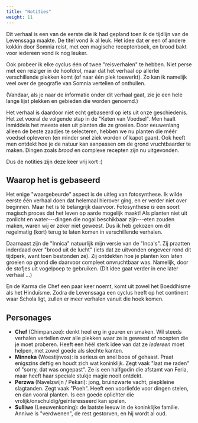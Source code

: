 ```yaml
---
title: "Notities"
weight: 11
---
```


Dit verhaal is een van de eerste die ik had gepland toen ik de tijdlijn van de Levenssaga maakte. De titel vond ik al leuk. Het idee dat er een of andere kokkin door Somnia reist, met een magische receptenboek, en brood bakt voor iedereen vond ik nog leuker.

Ook probeer ik elke cyclus één of twee "reisverhalen" te hebben. Niet perse met een reiziger in de hoofdrol, maar dat het verhaal op allerlei verschillende plekken komt (of naar één plek toewerkt). Zo kan ik namelijk veel over de geografie van Somnia vertellen of onthullen. 

(Vandaar, als je naar de informatie onder dit verhaal gaat, zie je een hele lange lijst plekken en gebieden die worden genoemd.)

Het verhaal is daardoor niet echt gebaseerd op iets uit onze geschiedenis. Het zet vooral de volgende stap in de "Keten van Voedsel". Men haalt inmiddels het meeste eten uit planten die ze groeien. Door eeuwenlang alleen de beste zaadjes te selecteren, hebben we nu planten die méér voedsel opleveren (en minder snel ziek worden of kapot gaan). Ook heeft men ontdekt hoe je de natuur kan aanpassen om de grond vruchtbaarder te maken. Dingen zoals _brood_ en complexe recepten zijn nu uitgevonden.

Dus de notities zijn deze keer vrij kort :)

## Waarop het is gebaseerd

Het enige "waargebeurde" aspect is de uitleg van fotosynthese. Ik wilde eerste één verhaal doen dat helemaal hierover ging, en er verder niet over beginnen. Maar het is té belangrijk daarvoor. Fotosynthese _is_ een soort magisch proces dat het leven op aarde mogelijk maakt! Als planten niet uit zonlicht en water---dingen die nogal beschikbaar zijn---eten zouden maken, waren wij er zeker niet geweest. Dus ik heb gekozen om dit regelmatig (kort) terug te laten komen in verschillende verhalen.

Daarnaast zijn de "Innica" natuurlijk mijn versie van de "Inca's". Zij praatten inderdaad over "brood uit de lucht" (iets dat ze uitvonden ongeveer rond dit tijdperk, want toen bestonden ze). Zij ontdekten hoe je planten kon laten groeien op grond die daarvoor compleet onvruchtbaar was. Namelijk, door de stofjes uit vogelpoep te gebruiken. (Dit idee gaat verder in ene later verhaal ...)

En de Karma die Chef een paar keer noemt, komt uit zowel het Boeddhisme als het Hinduïsme. Zodra de Levenssaga een cyclus heeft op het continent waar Schola ligt, zullen er meer verhalen vanuit die hoek komen.


## Personages

* **Chef** (Chimpanzee): denkt heel erg in geuren en smaken. Wil steeds verhalen vertellen over alle plekken waar ze is geweest of recepten die je moet proberen. Heeft een héél sterk idee van dat ze _iedereen_ moet helpen, met zowel goede als slechte kanten.
* **Minneka** (Woestijnvos): is serieus en snel boos of gehaast. Praat enigszins deftig en houdt zich wat koninklijk. Zegt vaak "laat me raden" of "sorry, dat was ongepast". Ze is een halfgodin die afstamt van Feria, maar heeft haar speciale stukje magie nooit ontdekt.
* **Perzwa** (Navelzwijn / Pekari): jong, bruinzwarte vacht, piepkleine slagtanden. Zegt vaak "Poeh". Heeft een voorliefde voor dingen stelen, en dan vooral planten. Is een goede oplichter die vrolijk/onschuldig/geïnteresseerd kan spelen.
* **Sulliwe** (Leeuwenkoning): de laatste leeuw in de koninklijke familie. Anniwe is "verdwenen", de rest gestorven, en hij wordt al oud.

<!--- 
@TODO: misschien iets meer over de verschillende lagen van het regenwoud? Over hoe de lagere planten daardoor geen zonlicht krijgen?

BRONNEN:
* https://www.dierenfun.com/woestijndieren-20-dieren-aangepast-aan-de-barre-omstandigheden-van-de-woestijn/
* https://natuurwijzer.naturalis.nl/leerobjecten/de-etages-van-het-regenwoud

--->